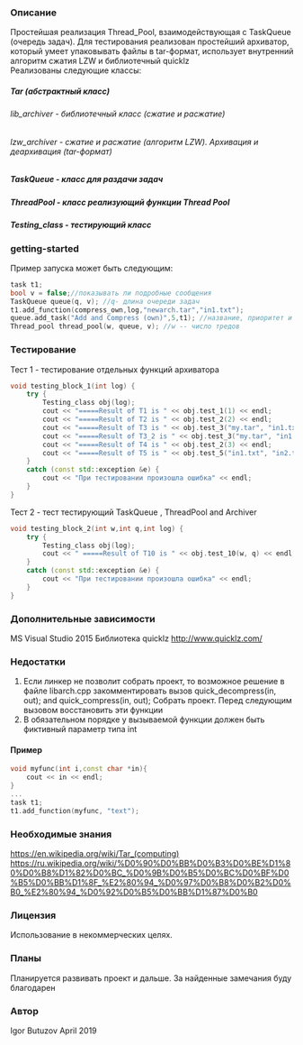 ### Описание ###
Простейшая реализация Thread_Pool, взаимодействующая с TaskQueue (очередь задач). Для тестирования реализован простейший архиватор, который умеет упаковывать файлы в tar-формат, использует внутренний алгоритм сжатия LZW и библиотечный quicklz <br />
Реализованы следующие классы:
##### Tar (абстрактный класс) #####
###### lib_archiver - библиотечный класс (сжатие и расжатие) ######
###### lzw_archiver - сжатие и расжатие (алгоритм LZW). Архивация и деархивация (tar-формат) ######
##### TaskQueue - класс для раздачи задач #####
##### ThreadPool - класс реализующий функции Thread Pool #####
##### Testing_class - тестирующий класс #####

### getting-started ###
Пример запуска может быть следующим:
``` cpp
task t1;
bool v = false;//показывать ли подробные сообщения
TaskQueue queue(q, v); //q- длина очереди задач
t1.add_function(compress_own,log,"newarch.tar","in1.txt");	
queue.add_task("Add and Compress (own)",5,t1); //название, приоритет и экземпляр структуры task
Thread_pool thread_pool(w, queue, v); //w -- число тредов
```

### Тестирование ###
Тест 1 - тестирование отдельных функций архиватора
``` cpp
void testing_block_1(int log) {
	try {
		Testing_class obj(log);
		cout << "=====Result of T1 is " << obj.test_1(1) << endl;
		cout << "=====Result of T2 is " << obj.test_2(2) << endl;
		cout << "=====Result of T3 is " << obj.test_3("my.tar", "in1.txt", "in2.txt", "2") << endl;//2 или 3 выбор алгоритма сжатия
		cout << "=====Result of T3_2 is " << obj.test_3("my.tar", "in1.txt", "in2.txt", "3") << endl;
		cout << "=====Result of T4 is " << obj.test_2(3) << endl;
		cout << "=====Result of T5 is " << obj.test_5("in1.txt", "in2.txt") << endl;
	}
	catch (const std::exception &e) {
		cout << "При тестировании произошла ошибка" << endl;
	}
}

```
Тест 2 - тест тестирующий TaskQueue , ThreadPool and Archiver
``` cpp
void testing_block_2(int w,int q,int log) {
	try {
		Testing_class obj(log);
		cout << " =====Result of T10 is " << obj.test_10(w, q) << endl;
	}
	catch (const std::exception &e) {
		cout << "При тестировании произошла ошибка" << endl;
	}
}

```

### Дополнительные зависимости ###

MS Visual Studio 2015
Библиотека quicklz http://www.quicklz.com/

### Недостатки ###
1. Если линкер не позволит собрать проект, то возможное решение в файле libarch.cpp закомментировать вызов quick_decompress(in, out); and quick_compress(in, out); Собрать проект. Перед следующим вызовом восстановить эти функции
2. В обязательном порядке у вызываемой функции должен быть фиктивный параметр типа int
#### Пример ####
```cpp
void myfunc(int i,const char *in){
	cout << in << endl;
}
...
task t1;
t1.add_function(myfunc, "text");	

```
### Необходимые знания ###
https://en.wikipedia.org/wiki/Tar_(computing)
https://ru.wikipedia.org/wiki/%D0%90%D0%BB%D0%B3%D0%BE%D1%80%D0%B8%D1%82%D0%BC_%D0%9B%D0%B5%D0%BC%D0%BF%D0%B5%D0%BB%D1%8F_%E2%80%94_%D0%97%D0%B8%D0%B2%D0%B0_%E2%80%94_%D0%92%D0%B5%D0%BB%D1%87%D0%B0

### Лицензия ###
Использование в некоммерческих целях. 

### Планы ###
Планируется развивать проект и дальше. За найденные замечания буду благодарен

### Автор ###
Igor Butuzov April 2019
